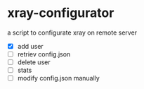 # xray-configurator

a script to configurate xray on remote server
- [x] add user
- [ ] retriev config.json
- [ ] delete user
- [ ] stats
- [ ] modify config.json manually
